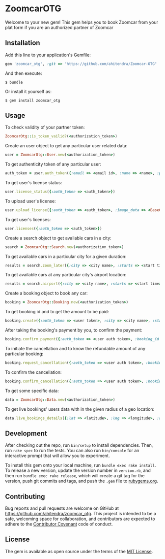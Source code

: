 # ZoomcarOTG

Welcome to your new gem! This gem helps you to book Zoomcar from your plat form if you are an authorized partner of Zoomcar

## Installation

Add this line to your application's Gemfile:

```ruby
gem 'zoomcar_otg', :git => "https://github.com/ahitendra/Zoomcar-OTG"
```

And then execute:

    $ bundle

Or install it yourself as:

    $ gem install zoomcar_otg

## Usage

To check validity of your partner token:

```ruby
ZoomcarOtg::is_token_vailid?(<authorization_token>)
```

Create an user object to get any particular user related data:
```ruby
user = ZoomcarOtg::User.new(<authorization_token>)
```

To get authenticity token of any particular user:
```ruby
auth_token = user.auth_token({:email => <email id>, :name => <name>, :phone => <phone number>})
```
To get user's license status:
```ruby
user.license_status({:auth_token => <auth_token>})
```

To upload user's license:
```ruby
user.upload_license({:auth_token => <auth_token>, :image_data => <Base64 encoded data>, :image_format => <image format>})
```
To get user's licenses:
```ruby
user.licenses({:auth_token => <auth_token>})
```

Create a search object to get available cars in a city:
```ruby
search = ZoomcarOtg::Search.new(<authorization_token>)
```

To get available cars in a particular city for a given duration:
```ruby
results = search.zoom_later({:city => <city name>, :starts => <start time>, :ends => <end time>})
```

To get available cars at any particular city's airport location:
```ruby
results = search.airport({:city => <city name>, :starts => <start time>, :ends => <end time>})
```
Create a booking object to book any car:
```ruby
booking = ZoomcarOtg::Booking.new(<authorization_token>)
```

To get booking id and to get the amount to be paid:
```ruby
booking.create({:auth_token => <user token>, :city => <city name>, :starts => <start time>, :ends => <end time>, :location_id => <location_id>, :cargroup_id => <car id>, :pricing_id => <pricing id>})
```

After taking the booking's payment by you, to confirm the payment:
```ruby
booking.confirm_payment({:auth_token => <user auth token>, :booking_id => <booking id you got above>, :amount => <the amount you have taken for the corresponsing booking>})
```
To initiate the cancellation and to know the refundable amount of any particular booking:
```ruby
booking.request_cancellation({:auth_token => <user auth token>, :booking_id => <booking id>})
```
To confirm the cancellation:
```ruby
booking.confirm_cancellation({:auth_token => <user auth token>, :booking_id => <booking id>})
```
To get some specific data:
```ruby
data = ZoomcarOtg::Data.new(<authorization_token>)
```
To get live bookings' users data with in the given radius of a geo location:
```ruby
data.live_bookings_details({:lat => <latitude>, :lng => <longitude>, :radius => <radius>})
```

## Development

After checking out the repo, run `bin/setup` to install dependencies. Then, run `rake spec` to run the tests. You can also run `bin/console` for an interactive prompt that will allow you to experiment.

To install this gem onto your local machine, run `bundle exec rake install`. To release a new version, update the version number in `version.rb`, and then run `bundle exec rake release`, which will create a git tag for the version, push git commits and tags, and push the `.gem` file to [rubygems.org](https://rubygems.org).

## Contributing

Bug reports and pull requests are welcome on GitHub at https://github.com/ahitendra/zoomcar_otg. This project is intended to be a safe, welcoming space for collaboration, and contributors are expected to adhere to the [Contributor Covenant](http://contributor-covenant.org) code of conduct.


## License

The gem is available as open source under the terms of the [MIT License](http://opensource.org/licenses/MIT).

